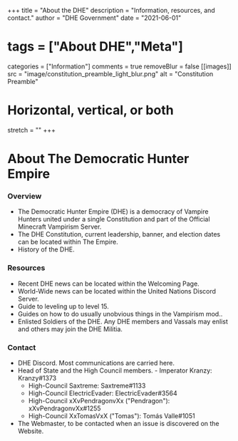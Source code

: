 +++
title = "About the DHE"
description = "Information, resources, and contact."
author = "DHE Government"
date = "2021-06-01"
# tags = ["About DHE","Meta"]
categories = ["Information"]
comments = true
removeBlur = false
[[images]]
  src = "image/constitution_preamble_light_blur.png"
  alt = "Constitution Preamble"
  # Horizontal, vertical, or both
  stretch = ""
+++

# About The Democratic Hunter Empire

### Overview

- The Democratic Hunter Empire (DHE) is a democracy of Vampire Hunters united
  under a single Constitution and part of the Official Minecraft Vampirism
  Server.
- The DHE Constitution, current leadership, banner, and election dates can be
  located within The Empire.
- History of the DHE.

### Resources

- Recent DHE news can be located within the Welcoming Page.
- World-Wide news can be located within the United Nations Discord Server.
- Guide to leveling up to level 15.
- Guides on how to do usually unobvious things in the Vampirism mod..
- Enlisted Soldiers of the DHE. Any DHE members and Vassals may enlist and
  others may join the DHE Militia.

### Contact

- DHE Discord. Most communications are carried here.
- Head of State and the High Council members.
        - Imperator Kranzy: Kranzy#1373
	- High-Council Saxtreme: Saxtreme#1133
	- High-Council ElectricEvader: ElectricEvader#3564
	- High-Council xXvPendragonvXx ("Pendragon"): xXvPendragonvXx#1255
	- High-Council XxTomasVxX ("Tomas"): Tomás Valle#1051
- The Webmaster, to be contacted when an issue is discovered on the Website.
